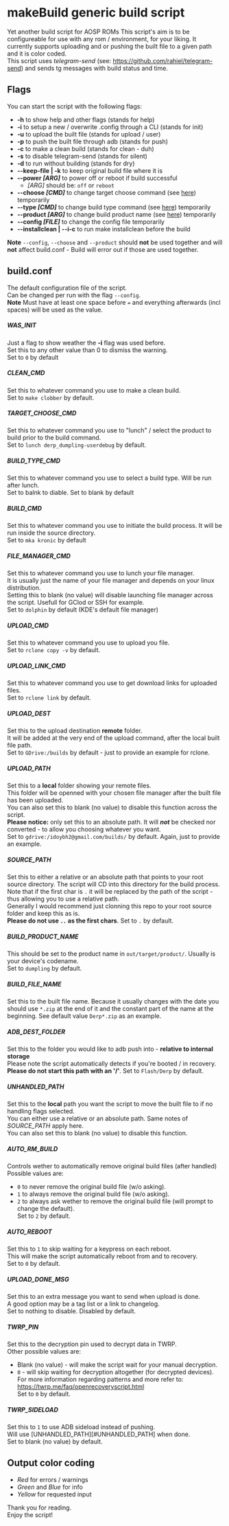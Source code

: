 # makeBuild generic build script
Yet another build script for AOSP ROMs
This script's aim is to be configureable for use with any rom / environment, for your liking.
It currently supports uploading and or pushing the built file to a given path and it is color coded.   
This script uses *telegram-send* (see: https://github.com/rahiel/telegram-send) and sends tg messages with build status and time.

## Flags
You can start the script with the following flags:
* **-h** to show help and other flags (stands for help)
* **-i** to setup a new / overwrite .config through a CLI (stands for init)
* **-u** to upload the built file (stands for upload / user)
* **-p** to push the built file through adb (stands for push)
* **-c** to make a clean build (stands for clean - duh)
* **-s** to disable telegram-send (stands for silent)
* **-d** to run without building (stands for dry)
* **--keep-file | -k** to keep original build file where it is
* **--power _[ARG]_** to power off or reboot if build successful
  * _[ARG]_ should be: `off` or `reboot`
* **--choose _[CMD]_** to change target choose command (see [here](#target_choose_cmd)) temporarily
* **--type _[CMD]_** to change build type command (see [here](#build_type_cmd)) temporarily
* **--product _[ARG]_** to change build product name (see [here](#build_product_name)) temporarily
* **--config _[FILE]_** to change the config file temporarily
* **--installclean | --i-c** to run make installclean before the build

**Note** `--config`, `--choose` and `--product` should **not** be used together and will **not** affect build.conf - Build will error out if those are used together.

## build.conf
The default configuration file of the script.  
Can be changed per run with the flag `--config`.  
**Note** Must have at least one space before `=` and everything afterwards (incl spaces) will be used as the value.  

##### WAS_INIT
Just a flag to show weather the **-i** flag was used before.  
Set this to any other value than 0 to dismiss the warning.  
Set to `0` by default
##### CLEAN_CMD
Set this to whatever command you use to make a clean build.  
Set to `make clobber` by default.
##### TARGET_CHOOSE_CMD
Set this to whatever command you use to "lunch" / select the product to build prior to the build command.  
Set to `lunch derp_dumpling-userdebug` by default.
##### BUILD_TYPE_CMD
Set this to whatever command you use to select a build type. Will be run after lunch.  
Set to balnk to diable. Set to blank by default
##### BUILD_CMD
Set this to whatever command you use to initiate the build process. It will be run inside the source directory.  
Set to `mka kronic` by default
##### FILE_MANAGER_CMD
Set this to whatever command you use to lunch your file manager.  
It is usually just the name of your file manager and depends on your linux distribution.  
Setting this to blank (no value) will disable launching file manager across the script. Usefull for GClod or SSH for example.  
Set to `dolphin` by default (KDE's default file manager)
##### UPLOAD_CMD
Set this to whatever command you use to upload you file.  
Set to `rclone copy -v` by default.
##### UPLOAD_LINK_CMD
Set this to whatever command you use to get download links for uploaded files.  
Set to `rclone link` by default.
##### UPLOAD_DEST
Set this to the upload destination **remote** folder.  
It will be added at the very end of the upload command, after the local built file path.  
Set to `GDrive:/builds` by default - just to provide an example for rclone.
##### UPLOAD_PATH
Set this to a **local** folder showing your remote files.  
This folder will be openned with your chosen file manager after the built file has been uploaded.  
You can also set this to blank (no value) to disable this function across the script.  
**Please notice:** only set this to an absolute path. It will ***not*** be checked nor converted - to allow you choosing whatever you want.  
Set to `gdrive:/idoybh2@gmail.com/builds/` by default. Again, just to provide an example.
##### SOURCE_PATH
Set this to either a relative or an absolute path that points to your root source directory.
The script will CD into this directory for the build process.  
Note that if the first char is `.` it will be replaced by the path of the script - thus allowing you to use a relative path.  
Generally I would recommend just clonning this repo to your root source folder and keep this as is.  
**Please do not use `..` as the first chars**. Set to `.` by default.
##### BUILD_PRODUCT_NAME
This should be set to the product name in `out/target/product/`. Usually is your device's codename.  
Set to `dumpling` by default.
##### BUILD_FILE_NAME
Set this to the built file name. Because it usually changes with the date you should use `*.zip` at the end of it and the
constant part of the name at the beginning. See default value `Derp*.zip` as an example.
##### ADB_DEST_FOLDER
Set this to the folder you would like to adb push into - **relative to internal storage**  
Please note the script automatically detects if you're booted / in recovery.  
**Please do not start this path with an '/'**. Set to `Flash/Derp` by default.
##### UNHANDLED_PATH
Set this to the **local** path you want the script to move the built file to if no handling flags selected.  
You can either use a relative or an absolute path. Same notes of *SOURCE_PATH* apply here.  
You can also set this to blank (no value) to disable this function.
##### AUTO_RM_BUILD
Controls wether to automatically remove original build files (after handled)
Possible values are:
* `0` to never remove the original build file (w/o asking).
* `1` to always remove the original build file (w/o asking).
* `2` to always ask wether to remove the original build file (will prompt to change the default).  
Set to `2` by default.
##### AUTO_REBOOT
Set this to `1` to skip waiting for a keypress on each reboot.  
This will make the script automatically reboot from and to recovery.  
Set to `0` by default.
##### UPLOAD_DONE_MSG
Set this to an extra message you want to send when upload is done.  
A good option may be a tag list or a link to changelog.  
Set to nothing to disable. Disabled by default.
##### TWRP_PIN
Set this to the decryption pin used to decrypt data in TWRP.  
Other possible values are:
* Blank (no value) - will make the script wait for your manual decryption.  
* `0` - will skip waiting for decryption altogether (for decrypted devices).  
For more information regarding patterns and more refer to: https://twrp.me/faq/openrecoveryscript.html  
Set to `0` by default.
##### TWRP_SIDELOAD
Set this to `1` to use ADB sideload instead of pushing.  
Will use [UNHANDLED_PATH][#UNHANDLED_PATH] when done.  
Set to blank (no value) by default.

## Output color coding
* *Red* for errors / warnings
* *Green* and *Blue* for info
* *Yellow* for requested input

Thank you for reading.  
Enjoy the script!
